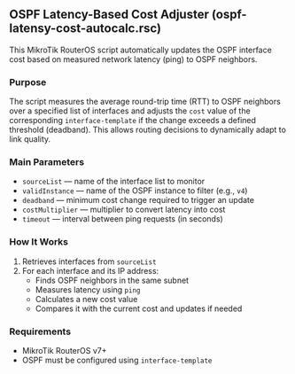 ## OSPF Latency-Based Cost Adjuster (ospf-latensy-cost-autocalc.rsc)

This MikroTik RouterOS script automatically updates the OSPF interface cost based on measured network latency (ping) to OSPF neighbors.

### Purpose

The script measures the average round-trip time (RTT) to OSPF neighbors over a specified list of interfaces and adjusts the `cost` value of the corresponding `interface-template` if the change exceeds a defined threshold (deadband). This allows routing decisions to dynamically adapt to link quality.

### Main Parameters

- `sourceList` — name of the interface list to monitor
- `validInstance` — name of the OSPF instance to filter (e.g., `v4`)
- `deadband` — minimum cost change required to trigger an update
- `costMultiplier` — multiplier to convert latency into cost
- `timeout` — interval between ping requests (in seconds)

### How It Works

1. Retrieves interfaces from `sourceList`
2. For each interface and its IP address:
   - Finds OSPF neighbors in the same subnet
   - Measures latency using `ping`
   - Calculates a new cost value
   - Compares it with the current cost and updates if needed

### Requirements

- MikroTik RouterOS v7+
- OSPF must be configured using `interface-template`

